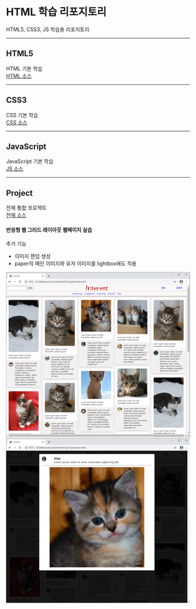 # HTML 학습 리포지토리
HTML5, CSS3, JS 학습용 리포지토리

---------------------------------------

## HTML5
HTML 기본 학습 <br>
[HTML 소스](https://github.com/choiyeonseong/StudyHtml/tree/main/01_HTML)

---------------------------------------

## CSS3
CSS 기본 학습 <br>
[CSS 소스](https://github.com/choiyeonseong/StudyHtml/tree/main/02_CSS)

---------------------------------------

## JavaScript 
JavaScript 기본 학습 <br>
[JS 소스](https://github.com/choiyeonseong/StudyHtml/tree/main/03_JavaScript)

---------------------------------------

## Project
전체 통합 프로젝트 <br>
[전체 소스](https://github.com/choiyeonseong/StudyHtml/tree/main/04_Project)

#### 반응형 웹 그리드 레이아웃 웹페이지 실습

추가 기능
* 이미지 랜덤 생성
* paper의 메인 이미지와 유저 이미지를 lightbox에도 적용

![결과1](/ref_images/result01.png "전체 레이아웃")
![결과2](/ref_images/result02.png "팝업 레이아웃")




